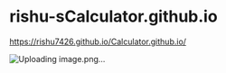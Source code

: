# rishu-sCalculator.github.io
https://rishu7426.github.io/Calculator.github.io/

![Uploading image.png…]()
